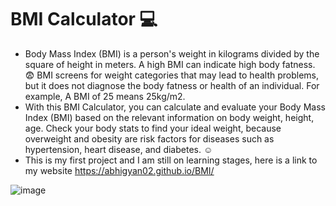 # BMI Calculator :computer:
- Body Mass Index (BMI) is a person's weight in kilograms divided by the square of height in meters. A high BMI can indicate high body fatness. 😨 BMI screens for weight categories that may lead to health problems, but it does not diagnose the body fatness or health of an individual. For example, A BMI of 25 means 25kg/m2.
- With this BMI Calculator, you can calculate and evaluate your Body Mass Index (BMI) based on the relevant information on body weight, height, age. Check your body stats to find your ideal weight, because overweight and obesity are risk factors for diseases such as hypertension, heart disease, and diabetes. ☺️
- This is my first project and I am still on learning stages, here is a link to my website https://abhigyan02.github.io/BMI/


![image](https://user-images.githubusercontent.com/77405257/131241492-ccfdec99-c9bc-45fb-a0c4-94102b18edff.png)
